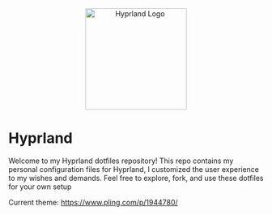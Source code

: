 <div align="center">
  <img src="https://code.hyprland.org/assets/img/logo.png" alt="Hyprland Logo" width="200"/>
</div>

# Hyprland

Welcome to my Hyprland dotfiles repository! This repo contains my personal configuration files for Hyprland, I customized the user experience to my wishes and demands. Feel free to explore, fork, and use these dotfiles for your own setup

Current theme: https://www.pling.com/p/1944780/
